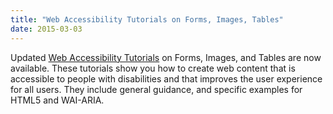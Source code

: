 ```yaml
---
title: "Web Accessibility Tutorials on Forms, Images, Tables"
date: 2015-03-03
---
```

<p>Updated <a href="http://www.w3.org/WAI/tutorials/">Web Accessibility Tutorials</a> on Forms, Images, and Tables are now available. These tutorials show you how to create web content that is accessible to people with disabilities and that improves the user experience for all users. They include general guidance, and specific examples for HTML5 and WAI-ARIA.</p>